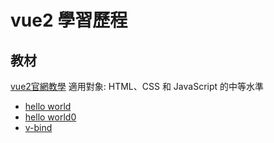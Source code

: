 # vue2 學習歷程

## 教材

[vue2官網教學](https://cn.vuejs.org/v2/guide/)
適用對象: HTML、CSS 和 JavaScript 的中等水準

- [hello world](https://dwatow.github.io/vueExercise/helloworld.html)
- [hello world0](https://dwatow.github.io/vueExercise/helloworld0.html)
- [v-bind](https://dwatow.github.io/vueExercise/v-bind.html)
